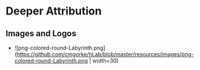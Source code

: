 # Deeper Attribution

## Images and Logos
* ![png-colored-round-Labyrinth.png](https://github.com/cmgorke/hLab/blob/master/resources/images/png-colored-round-Labyrinth.png | width=30)
